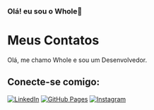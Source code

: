 ### Olá! eu sou o Whole👋

# Meus Contatos

Olá, me chamo Whole e sou um Desenvolvedor.

## Conecte-se comigo:

[![LinkedIn](https://img.shields.io/badge/LinkedIn-0077B5?style=for-the-badge&logo=linkedin&logoColor=white)](https://www.linkedin.com/in/wholenunescabral/)
[![GitHub Pages](https://img.shields.io/badge/GitHub%20Pages-222222?style=for-the-badge&logo=github&logoColor=white)](https://wholenunes.github.io/)
[![Instagram](https://img.shields.io/badge/Instagram-E1306C?style=for-the-badge&logo=instagram&logoColor=white)](https://www.instagram.com/wholenunes)

